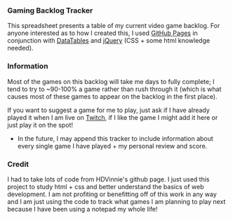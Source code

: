 ### Gaming Backlog Tracker

This spreadsheet presents a table of my current video game backlog. 
For anyone interested as to how I created this, I used [GitHub Pages](https://pages.github.com) in conjunction with [DataTables](https://datatables.net) and [jQuery](https://jquery.com) (CSS + some html knowledge needed).

### Information

Most of the games on this backlog will take me days to fully complete; I tend to try to ~90-100% a game rather than rush through it (which is what causes most of these games to appear on the backlog in the first place).

If you want to suggest a game for me to play, just ask if I have already played it when I am live on [Twitch](https://twitch.tv/anmelus), if I like the game I might add it here or just play it on the spot!

* In the future, I may append this tracker to include information about every single game I have played + my personal review and score.

### Credit

I had to take lots of code from HDVinnie's github page. I just used this project to study html + css and better understand the basics of web development. I am not profiting or benefitting off of this work in any way and I am just using the code to track what games I am planning to play next because I have been using a notepad my whole life!